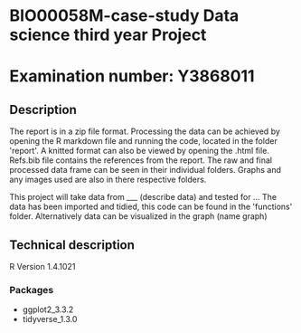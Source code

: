 # BIO00058M-case-study Data science third year Project
# Examination number: Y3868011


## Description
The report is in a zip file format. Processing the data can be achieved by opening the R markdown file and running the code, located in the folder 'report'. A knitted format can also be viewed by opening the .html file. Refs.bib file contains the references from the report. The raw and final processed data frame can be seen in their individual folders. Graphs and any images used are also in there respective folders.

This project will take data from ___ (describe data) and tested for ...
The data has been imported and tidied,  this code can be found in the 'functions' folder. Alternatively data can be visualized in the graph (name graph)


## Technical description
R Version 1.4.1021

### Packages
-   ggplot2_3.3.2
-   tidyverse_1.3.0




